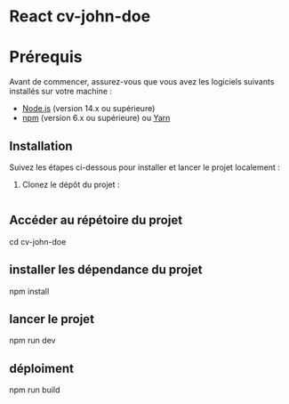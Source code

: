 # React cv-john-doe

# Prérequis

Avant de commencer, assurez-vous que vous avez les logiciels suivants installés sur votre machine :

- [Node.js](https://nodejs.org/) (version 14.x ou supérieure)
- [npm](https://www.npmjs.com/) (version 6.x ou supérieure) ou [Yarn](https://yarnpkg.com/)

## Installation

Suivez les étapes ci-dessous pour installer et lancer le projet localement :

1. Clonez le dépôt du projet :

   ```bash

## Accéder au répétoire du projet
cd cv-john-doe

## installer les dépendance du projet
npm install

## lancer le projet
npm run dev

## déploiment
npm run build